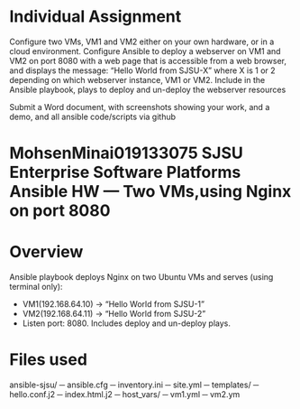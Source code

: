 # Individual Assignment

Configure two VMs, VM1 and VM2 either on your own hardware, or in a cloud environment. Configure Ansible to deploy a webserver on VM1 and VM2 on port 8080 with a web page that is accessible from a web browser, and displays the message: “Hello World from SJSU-X” where X is 1 or 2 depending on which webserver instance, VM1 or VM2.
Include in the Ansible playbook, plays to deploy and un-deploy the webserver resources

Submit a Word document, with screenshots showing your work, and a demo, and all ansible code/scripts via github

# MohsenMinai019133075 SJSU Enterprise Software Platforms Ansible HW — Two VMs,using  Nginx on port 8080

# Overview
Ansible playbook deploys Nginx on two Ubuntu VMs and serves (using terminal only):
- VM1(192.168.64.10) → “Hello World from SJSU-1”
- VM2(192.168.64.11) → “Hello World from SJSU-2”
- Listen port: 8080. Includes deploy and un-deploy plays.

# Files used
ansible-sjsu/
─ ansible.cfg
─ inventory.ini
─ site.yml
─ templates/
  ─ hello.conf.j2
  ─ index.html.j2
─ host_vars/
  ─ vm1.yml
  ─ vm2.ym
